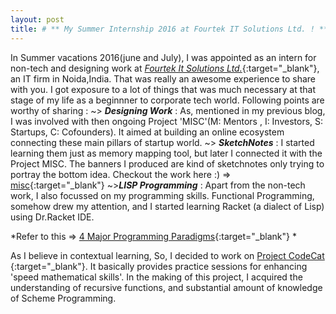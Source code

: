 ```yaml
---
layout: post
title: # ** My Summer Internship 2016 at Fourtek IT Solutions Ltd. ! **
--- 
```

In Summer vacations 2016(june and July), I was appointed as an intern for non-tech and designing work at [_Fourtek It Solutions Ltd._](www.fourtek.com){:target="_blank"}, an IT firm in Noida,India.
That was really an awesome experience to share with you. I got exposure to a lot of things that was much necessary at that stage of my life as a beginnner to corporate tech world.
Following points are worthy of sharing :
 ~> **_Designing Work_** : As, mentioned in my previous blog, I was involved with then ongoing Project 'MISC'(M: Mentors , I: Investors, S: Startups, C: Cofounders). It aimed at building an online ecosystem connecting these main pillars of startup world.
 ~> **_SketchNotes_** : I started learning them just as memory mapping tool, but later I connected it with the Project MISC. The banners I produced are kind of sketchnotes only trying to portray the bottom idea.
 Checkout the work here :) =>  [misc](http://usonmoon.com/misc/){:target="_blank"}
 ~>**_LISP Programming_** : Apart from the non-tech work, I also focussed on my programming skills. Functional Programming, somehow drew my attention, and I started learning Racket (a dialect of Lisp) using Dr.Racket IDE.

 *Refer to this => [4 Major Programming Paradigms](http://people.cs.aau.dk/~normark/prog3-03/html/notes/paradigms_themes-paradigm-overview-section.html){:target="_blank"} *

 As I believe in contextual learning, So, I decided to work on [ Project CodeCat ](https://github.com/arushi-bhatt/CodeCat){:target="_blank"}. It basically provides practice sessions for enhancing 'speed mathematical skills'.
 In the making of this project, I acquired the understanding of recursive functions, and substantial amount of knowledge of Scheme Programming.
 


